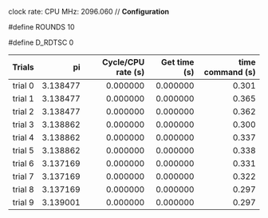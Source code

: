 clock rate:
CPU MHz:             2096.060
// **Configuration**

#define ROUNDS 10

#define D_RDTSC 0

| Trials | pi | Cycle/CPU rate (s) | Get time (s) | time command (s) |
|-:|-:|-:|-:|-:|
| trial 0 |  3.138477 | 0.000000 | 0.000000 | 0.301 |
| trial 1 |  3.138477 | 0.000000 | 0.000000 | 0.365 |
| trial 2 |  3.138477 | 0.000000 | 0.000000 | 0.362 |
| trial 3 |  3.138862 | 0.000000 | 0.000000 | 0.300 |
| trial 4 |  3.138862 | 0.000000 | 0.000000 | 0.337 |
| trial 5 |  3.138862 | 0.000000 | 0.000000 | 0.338 |
| trial 6 |  3.137169 | 0.000000 | 0.000000 | 0.331 |
| trial 7 |  3.137169 | 0.000000 | 0.000000 | 0.322 |
| trial 8 |  3.137169 | 0.000000 | 0.000000 | 0.297 |
| trial 9 |  3.139001 | 0.000000 | 0.000000 | 0.297 |
